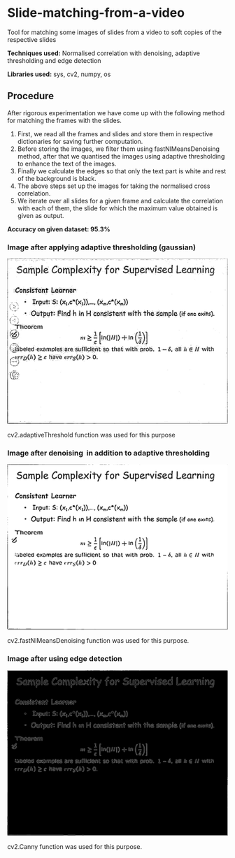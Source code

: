 # Slide-matching-from-a-video
Tool for matching some images of slides from a video to soft copies of the respective slides

**Techniques used:** Normalised correlation with denoising, adaptive thresholding and
edge detection 

**Libraries used:** ​sys, cv2, numpy, os

## Procedure
After rigorous experimentation we have come up with the following method for matching
the frames with the slides.
1. First, we read all the frames and slides and store them in respective dictionaries
for saving further computation.
2. Before storing the images, we filter them using fastNlMeansDenoising method,
after that we quantised the images using adaptive thresholding to enhance the
text of the images.
3. Finally we calculate the edges so that only the text part is white and rest of the
background is black.
4. The above steps set up the images for taking the normalised cross correlation.
5. We iterate over all slides for a given frame and calculate the correlation with each
of them, the slide for which the maximum value obtained is given as output.

**Accuracy on given dataset: 95.3%**

### Image after applying ​adaptive thresholding ​(gaussian)

![Alt text](images/adaptive_threshold_gaussian.jpg "Adaptive Thresholding")

cv2.adaptiveThreshold function was used for this purpose






### Image after ​denoising ​ in addition to adaptive thresholding

![Alt text](images/denadth.jpg "De-Noising")

cv2.fastNlMeansDenoising function was used for this purpose.






### Image after using ​edge detection

![Alt text](images/denadthed.jpg "Edge Detection")

cv2.Canny function was used for this purpose.
